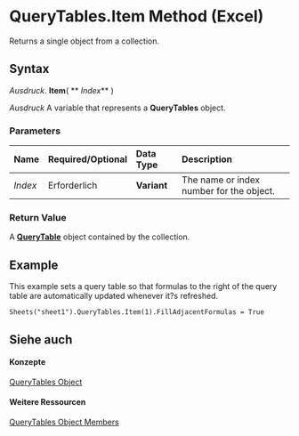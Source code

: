 
# QueryTables.Item Method (Excel)

Returns a single object from a collection.


## Syntax

 _Ausdruck_. **Item**( ** _Index_** )

 _Ausdruck_ A variable that represents a **QueryTables** object.


### Parameters



|**Name**|**Required/Optional**|**Data Type**|**Description**|
|:-----|:-----|:-----|:-----|
| _Index_|Erforderlich|**Variant**|The name or index number for the object.|

### Return Value

A  **[QueryTable](505b84ea-64b3-b4fe-741a-de6884eb69eb.md)** object contained by the collection.


## Example

This example sets a query table so that formulas to the right of the query table are automatically updated whenever it?s refreshed.


```
Sheets("sheet1").QueryTables.Item(1).FillAdjacentFormulas = True
```


## Siehe auch


#### Konzepte


[QueryTables Object](93511da3-598e-0aa3-fbc3-14bebff8838f.md)
#### Weitere Ressourcen


[QueryTables Object Members](http://msdn.microsoft.com/library/a573c0fc-befa-0ee6-68bb-627cb516f98c%28Office.15%29.aspx)